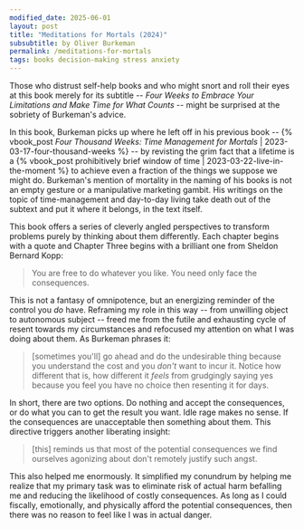 ```yaml
---
modified_date: 2025-06-01
layout: post
title: "Meditations for Mortals (2024)"
subsubtitle: by Oliver Burkeman
permalink: /meditations-for-mortals
tags: books decision-making stress anxiety
---
```


Those who distrust self-help books and who might snort and roll their eyes at this book merely for its subtitle -- _Four Weeks to Embrace Your Limitations and Make Time for What Counts_ -- might be surprised at the sobriety of Burkeman's advice.
<!--more-->
In this book, Burkeman picks up where he left off in his previous book -- {% vbook_post _Four Thousand Weeks: Time Management for Mortals_ | 2023-03-17-four-thousand-weeks %} -- by revisting the grim fact that a lifetime is a {% vbook_post prohibitively brief window of time | 2023-03-22-live-in-the-moment %} to achieve even a fraction of the things we suppose we might do.
Burkeman's mention of mortality in the naming of his books is not an empty gesture or a manipulative marketing gambit.
His writings on the topic of time-management and day-to-day living take death out of the subtext and put it where it belongs, in the text itself.

This book offers a series of cleverly angled perspectives to transform problems purely by thinking about them differently.
Each chapter begins with a quote and Chapter Three begins with a brilliant one from Sheldon Bernard Kopp:

> You are free to do whatever you like. You need only face the consequences.

This is not a fantasy of omnipotence, but an energizing reminder of the control you _do_ have.
Reframing my role in this way -- from unwilling object to autonomous subject -- freed me from the futile and exhausting cycle of resent towards my circumstances and refocused my attention on what I was doing about them.
As Burkeman phrases it:
> [sometimes you'll] go ahead and do the undesirable thing because you understand the cost and you _don't_ want to incur it. Notice how different that is, how different it _feels_ from grudgingly saying yes because you feel you have no choice then resenting it for days.

In short, there are two options.
Do nothing and accept the consequences, or do what you can to get the result you want.
Idle rage makes no sense.
If the consequences are unacceptable then something about them.
This directive triggers another liberating insight:
> [this] reminds us that most of the potential consequences we find ourselves agonizing about don't remotely justify such angst.

This also helped me enormously.
It simplified my conundrum by helping me realize that my primary task was to eliminate risk of actual harm befalling me and reducing the likelihood of costly consequences.
As long as I could fiscally, emotionally, and physically afford the potential consequences, then there was no reason to feel like I was in actual danger.